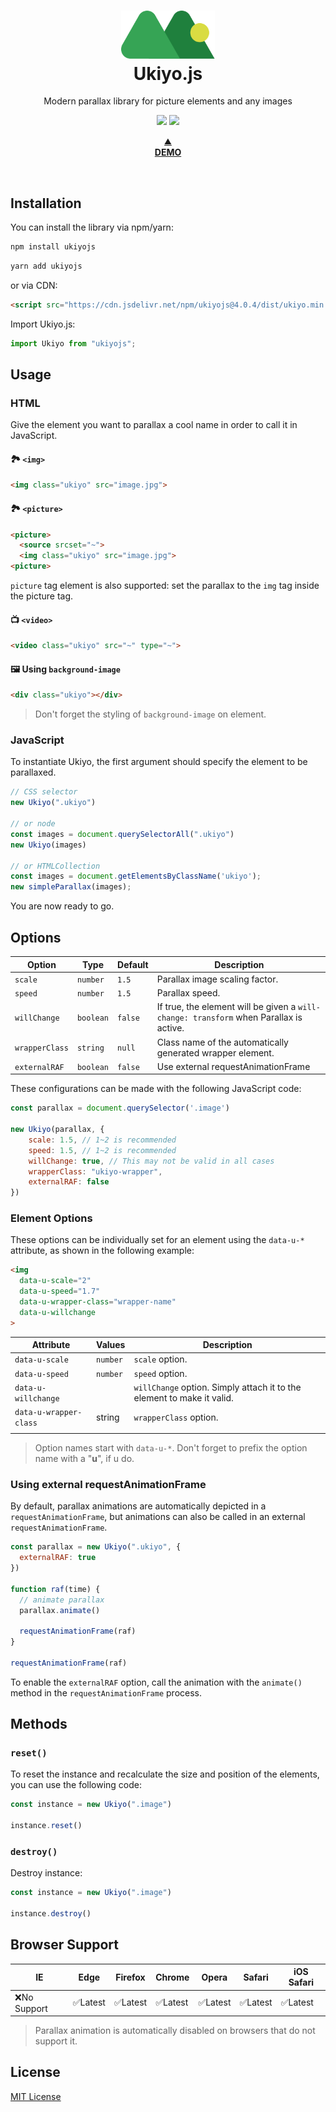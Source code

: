 <div align="center">
  <h1>
    <img width="150" src="./ukiyo-icon.svg" alt="Ukiyo.js">
    <br>
    Ukiyo.js
  </h1>
  <p>Modern parallax library for picture elements and any images</p>
  <p>
    <img src="https://img.shields.io/bundlephobia/minzip/ukiyojs">
    <img src="https://img.shields.io/github/license/yitengjun/ukiyojs">
  </p>
  <p>
    <a href="https://yitengjun.github.io/ukiyo-js/" target="_blank">
    ⛰️<br>
    <b>DEMO</b></a>
  </p>
</div>
<br>

## Installation
You can install the library via npm/yarn:
```sh
npm install ukiyojs
```
```sh
yarn add ukiyojs
```

or via CDN:
```html
<script src="https://cdn.jsdelivr.net/npm/ukiyojs@4.0.4/dist/ukiyo.min.js"></script>
```

Import Ukiyo.js:
```javascript
import Ukiyo from "ukiyojs";
```

## Usage
### HTML
Give the element you want to parallax a cool name in order to call it in JavaScript.
#### 🏞 ```<img>```
```html
<img class="ukiyo" src="image.jpg">
```
#### 🏞 ```<picture>```
```html
<picture>
  <source srcset="~">
  <img class="ukiyo" src="image.jpg">
<picture>
```
```picture``` tag element is also supported: set the parallax to the ```img``` tag inside the picture tag.
#### 📺 ```<video>```
```html
<video class="ukiyo" src="~" type="~">
```
#### 🖼️ Using ```background-image```
```html
<div class="ukiyo"></div>
```
> Don't forget the styling of ```background-image``` on element.

### JavaScript
To instantiate Ukiyo, the first argument should specify the element to be parallaxed.
```javascript
// CSS selector
new Ukiyo(".ukiyo")

// or node
const images = document.querySelectorAll(".ukiyo")
new Ukiyo(images)

// or HTMLCollection
const images = document.getElementsByClassName('ukiyo');
new simpleParallax(images);
```
You are now ready to go.

## Options

| Option | Type | Default | Description | 
| - | - | - | - |
| ```scale``` | ```number``` | ```1.5``` | Parallax image scaling factor. | 
| ```speed``` | ```number```  | ```1.5``` | Parallax speed. | 
| ```willChange``` | ```boolean``` | ```false``` | If true, the element will be given a ```will-change: transform``` when Parallax is active. | 
| ```wrapperClass``` | ```string```  | ```null``` | Class name of the automatically generated wrapper element. | 
| ```externalRAF``` | ```boolean```  | ```false``` | Use external requestAnimationFrame | 

These configurations can be made with the following JavaScript code:
```javascript
const parallax = document.querySelector('.image')

new Ukiyo(parallax, {
    scale: 1.5, // 1~2 is recommended
    speed: 1.5, // 1~2 is recommended
    willChange: true, // This may not be valid in all cases
    wrapperClass: "ukiyo-wrapper",
    externalRAF: false
})
```

### Element Options
These options can be individually set for an element using the ```data-u-*``` attribute, as shown in the following example:
```html
<img
  data-u-scale="2"
  data-u-speed="1.7"
  data-u-wrapper-class="wrapper-name"
  data-u-willchange
>
```
| Attribute | Values | Description |
| - | - | - |
| ```data-u-scale``` | ```number``` | ```scale``` option. |
| ```data-u-speed``` | ```number``` | ```speed``` option. |
| ```data-u-willchange``` |  | ```willChange``` option. Simply attach it to the element to make it valid. |
| ```data-u-wrapper-class``` | string | ```wrapperClass``` option. |
|  |  |  |

> Option names start with ```data-u-*```. Don't forget to prefix the option name with a "**u**", if u do.

### Using external requestAnimationFrame
By default, parallax animations are automatically depicted in a ```requestAnimationFrame```, but animations can also be called in an external ```requestAnimationFrame```.

```javascript
const parallax = new Ukiyo(".ukiyo", {
  externalRAF: true
})

function raf(time) {
  // animate parallax
  parallax.animate()

  requestAnimationFrame(raf)
}

requestAnimationFrame(raf)
```
To enable the ```externalRAF``` option, call the animation with the ```animate()``` method in the ```requestAnimationFrame``` process.

## Methods
### ```reset()```
To reset the instance and recalculate the size and position of the elements, you can use the following code:

```javascript
const instance = new Ukiyo(".image")

instance.reset()
```

### ```destroy()```
Destroy instance:
```javascript
const instance = new Ukiyo(".image")

instance.destroy()
```

## Browser Support
| IE         | Edge   | Firefox | Chrome | Opera  | Safari | iOS Safari | 
| ---------- | ------ | ------- | ------ | ------ | ------ | ---------- | 
| ❌No Support | ✅Latest | ✅Latest  | ✅Latest | ✅Latest | ✅Latest | ✅Latest     | 

> Parallax animation is automatically disabled on browsers that do not support it.

## License
[MIT License](https://github.com/yitengjun/ukiyojs/blob/main/LICENSE)
